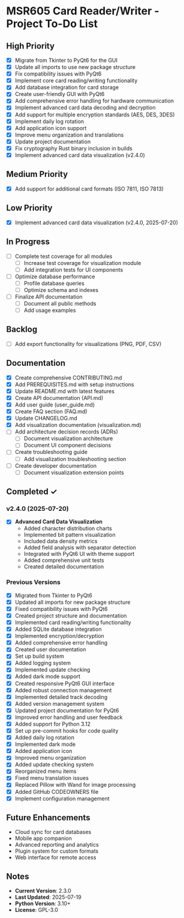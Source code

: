 # MSR605 Card Reader/Writer - Project To-Do List

## High Priority
- [x] Migrate from Tkinter to PyQt6 for the GUI
- [x] Update all imports to use new package structure
- [x] Fix compatibility issues with PyQt6
- [x] Implement core card reading/writing functionality
- [x] Add database integration for card storage
- [x] Create user-friendly GUI with PyQt6
- [x] Add comprehensive error handling for hardware communication
- [x] Implement advanced card data decoding and decryption
- [x] Add support for multiple encryption standards (AES, DES, 3DES)
- [x] Implement daily log rotation
- [x] Add application icon support
- [x] Improve menu organization and translations
- [x] Update project documentation
- [x] Fix cryptography Rust binary inclusion in builds
- [x] Implement advanced card data visualization (v2.4.0)

## Medium Priority
- [x] Add support for additional card formats (ISO 7811, ISO 7813)

## Low Priority
- [x] Implement advanced card data visualization (v2.4.0, 2025-07-20)

## In Progress
- [ ] Complete test coverage for all modules
  - [ ] Increase test coverage for visualization module
  - [ ] Add integration tests for UI components
- [ ] Optimize database performance
  - [ ] Profile database queries
  - [ ] Optimize schema and indexes
- [ ] Finalize API documentation
  - [ ] Document all public methods
  - [ ] Add usage examples

## Backlog
- [ ] Add export functionality for visualizations (PNG, PDF, CSV)

## Documentation
- [x] Create comprehensive CONTRIBUTING.md
- [x] Add PREREQUISITES.md with setup instructions
- [x] Update README.md with latest features
- [x] Create API documentation (API.md)
- [x] Add user guide (user_guide.md)
- [x] Create FAQ section (FAQ.md)
- [x] Update CHANGELOG.md
- [x] Add visualization documentation (visualization.md)
- [ ] Add architecture decision records (ADRs)
  - [ ] Document visualization architecture
  - [ ] Document UI component decisions
- [ ] Create troubleshooting guide
  - [ ] Add visualization troubleshooting section
- [ ] Create developer documentation
  - [ ] Document visualization extension points

## Completed ✓
### v2.4.0 (2025-07-20)
- [x] **Advanced Card Data Visualization**
  - Added character distribution charts
  - Implemented bit pattern visualization
  - Included data density metrics
  - Added field analysis with separator detection
  - Integrated with PyQt6 UI with theme support
  - Added comprehensive unit tests
  - Created detailed documentation

### Previous Versions
- [x] Migrated from Tkinter to PyQt6
- [x] Updated all imports for new package structure
- [x] Fixed compatibility issues with PyQt6
- [x] Created project structure and documentation
- [x] Implemented card reading/writing functionality
- [x] Added SQLite database integration
- [x] Implemented encryption/decryption
- [x] Added comprehensive error handling
- [x] Created user documentation
- [x] Set up build system
- [x] Added logging system
- [x] Implemented update checking
- [x] Added dark mode support
- [x] Created responsive PyQt6 GUI interface
- [x] Added robust connection management
- [x] Implemented detailed track decoding
- [x] Added version management system
- [x] Updated project documentation for PyQt6
- [x] Improved error handling and user feedback
- [x] Added support for Python 3.12
- [x] Set up pre-commit hooks for code quality
- [x] Added daily log rotation
- [x] Implemented dark mode
- [x] Added application icon
- [x] Improved menu organization
- [x] Added update checking system
- [x] Reorganized menu items
- [x] Fixed menu translation issues
- [x] Replaced Pillow with Wand for image processing
- [x] Added GitHub CODEOWNERS file
- [x] Implement configuration management

## Future Enhancements
- Cloud sync for card databases
- Mobile app companion
- Advanced reporting and analytics
- Plugin system for custom formats
- Web interface for remote access

## Notes
- **Current Version**: 2.3.0
- **Last Updated**: 2025-07-19
- **Python Version**: 3.10+
- **License**: GPL-3.0
